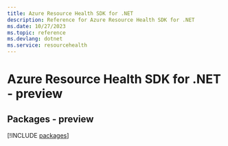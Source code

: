 ```yaml
---
title: Azure Resource Health SDK for .NET
description: Reference for Azure Resource Health SDK for .NET
ms.date: 10/27/2023
ms.topic: reference
ms.devlang: dotnet
ms.service: resourcehealth
---
```

# Azure Resource Health SDK for .NET - preview
## Packages - preview
[!INCLUDE [packages](resource-health-index.md)]